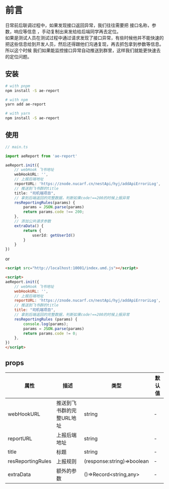 # 前言

日常前后联调过程中，如果发现接口返回异常，我们往往需要把 接口名称，参数，响应等信息 ，手动复制出来发给给后端同学再去定位。  
如果是测试人员在测试过程中通过请求发现了接口异常，有些时候他并不能快速的把这些信息给到开发人员，然后还得跟他们沟通复现，再去抓包拿到参数等信息。  
所以这个时候 我们如果能监控接口异常自动推送到群里，这样我们就能更快速去的定位问题。

## 安装

``` bash 
# with pnpm 
npm install -S ae-report 

# with npm 
yarn add ae-report 

# with yarn 
npm install -S ae-report 
```

## 使用 

```typescript
// main.ts

import aeReport from 'ae-report'

aeReport.init({
	// webHook 飞书地址
	webHookURL: '',
	// 上报后端地址
	reportURL: 'https://znode.nucarf.cn/nestApi/hyj/addApiErroriLog',
	// 推送到飞书群的title
	title: "司机端项目",
	// 拿到后端返回的完整数据，判断如果code!==200的时候上报异常
	resReportingRules(params) {
		params = JSON.parse(params)
		return params.code !== 200;
	},
	// 添加公共请求参数
	extraData() {
		return {
			userId: getUserId()
		}
	}
})

```

or 

```html
<script src="http://localhost:10001/index.umd.js"></script>

<script>
aeReport.init({
	// webHook 飞书地址
	webHookURL: '',
	// 上报后端地址
	reportURL: 'https://znode.nucarf.cn/nestApi/hyj/addApiErroriLog',
	// 推送到飞书群的title
	title: "司机端项目",
	// 拿到后端返回的完整数据，判断如果code!==200的时候上报异常
	resReportingRules (params) {
		console.log(params);
		params = JSON.parse(params)
		return params.code != 0;
	},
})
</script>
```


## props

| 属性    | 描述    | 类型    |  默认值    | 
| ------- | ------ | -------|  -------| 
|  webHookURL  | 推送到飞书群的完整URL地址   | string  |  -  | 
|  reportURL  | 上报后端地址   | string  |  -  | 
|  title  | 标题   | string  |  -  | 
|  resReportingRules  | 上报规则   | (response:string)=>boolean  |  -  | 
|  extraData  | 额外的参数   | ()=>Record<string,any>  |  -  | 
